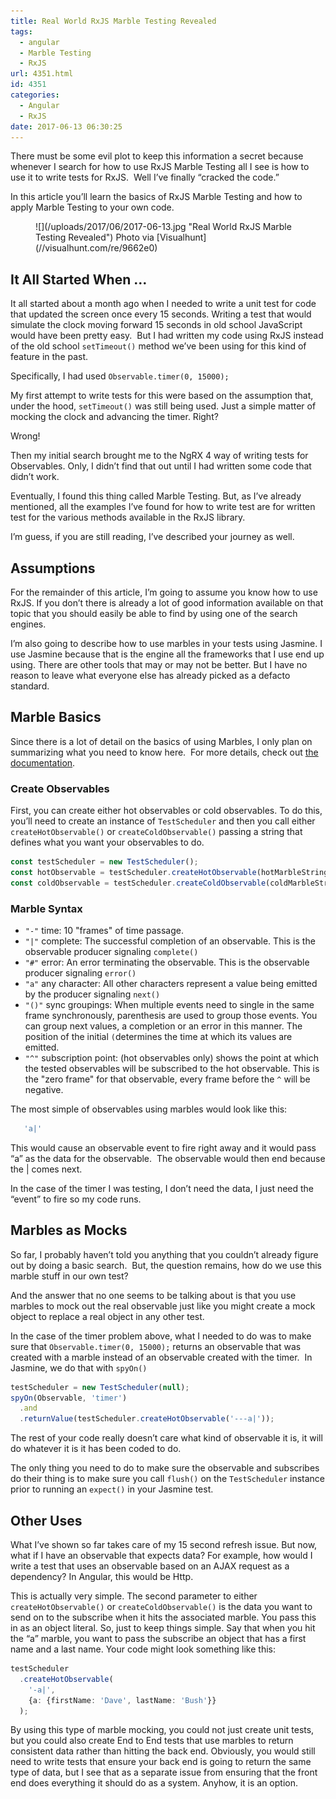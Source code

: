 ```yaml
---
title: Real World RxJS Marble Testing Revealed
tags:
  - angular
  - Marble Testing
  - RxJS
url: 4351.html
id: 4351
categories:
  - Angular
  - RxJS
date: 2017-06-13 06:30:25
---
```


There must be some evil plot to keep this information a secret because whenever I search for how to use RxJS Marble Testing all I see is how to use it to write tests for RxJS.  Well I’ve finally “cracked the code.” 

In this article you’ll learn the basics of RxJS Marble Testing and how to apply Marble Testing to your own code.

<figure>![](/uploads/2017/06/2017-06-13.jpg "Real World RxJS Marble Testing Revealed") Photo via [Visualhunt](//visualhunt.com/re/9662e0)</figure>

<!-- more --> 

## It All Started When …

It all started about a month ago when I needed to write a unit test for code that updated the screen once every 15 seconds. Writing a test that would simulate the clock moving forward 15 seconds in old school JavaScript would have been pretty easy.  But I had written my code using RxJS instead of the old school `setTimeout()` method we’ve been using for this kind of feature in the past. 

Specifically, I had used `Observable.timer(0, 15000);` 

My first attempt to write tests for this were based on the assumption that, under the hood, `setTimeout()` was still being used. Just a simple matter of mocking the clock and advancing the timer. Right?

Wrong!

Then my initial search brought me to the NgRX 4 way of writing tests for Observables. Only, I didn’t find that out until I had written some code that didn’t work. 

Eventually, I found this thing called Marble Testing. But, as I’ve already mentioned, all the examples I’ve found for how to write test are for written test for the various methods available in the RxJS library. 

I’m guess, if you are still reading, I’ve described your journey as well.

## Assumptions

For the remainder of this article, I’m going to assume you know how to use RxJS. If you don’t there is already a lot of good information available on that topic that you should easily be able to find by using one of the search engines.

I’m also going to describe how to use marbles in your tests using Jasmine. I use Jasmine because that is the engine all the frameworks that I use end up using. There are other tools that may or may not be better. But I have no reason to leave what everyone else has already picked as a defacto standard.

## Marble Basics

Since there is a lot of detail on the basics of using Marbles, I only plan on summarizing what you need to know here.  For more details, check out [the documentation](//github.com/ReactiveX/rxjs/blob/master/doc/writing-marble-tests.md).

### Create Observables

First, you can create either hot observables or cold observables. To do this, you’ll need to create an instance of `TestScheduler` and then you call either `createHotObservable()` or `createColdObservable()` passing a string that defines what you want your observables to do. 

``` typescript
const testScheduler = new TestScheduler();
const hotObservable = testScheduler.createHotObservable(hotMarbleString);
const coldObservable = testScheduler.createColdObservable(coldMarbleString);
```

### Marble Syntax

*   `"-"` time: 10 "frames" of time passage.
*   `"|"` complete: The successful completion of an observable. This is the observable producer signaling `complete()`
*   `"#"` error: An error terminating the observable. This is the observable producer signaling `error()`
*   `"a"` any character: All other characters represent a value being emitted by the producer signaling `next()`
*   `"()"` sync groupings: When multiple events need to single in the same frame synchronously, parenthesis are used to group those events. You can group next values, a completion or an error in this manner. The position of the initial `(`determines the time at which its values are emitted.
*   `"^"` subscription point: (hot observables only) shows the point at which the tested observables will be subscribed to the hot observable. This is the "zero frame" for that observable, every frame before the `^` will be negative.

The most simple of observables using marbles would look like this: 

``` typescript
   'a|'
```

This would cause an observable event to fire right away and it would pass “a” as the data for the observable.  The observable would then end because the | comes next. 

In the case of the timer I was testing, I don’t need the data, I just need the “event” to fire so my code runs.

## Marbles as Mocks

So far, I probably haven’t told you anything that you couldn’t already figure out by doing a basic search.  But, the question remains, how do we use this marble stuff in our own test? 

And the answer that no one seems to be talking about is that you use marbles to mock out the real observable just like you might create a mock object to replace a real object in any other test. 

In the case of the timer problem above, what I needed to do was to make sure that `Observable.timer(0, 15000);` returns an observable that was created with a marble instead of an observable created with the timer.  In Jasmine, we do that with `spyOn()` 

``` typescript
testScheduler = new TestScheduler(null);
spyOn(Observable, 'timer')
  .and
  .returnValue(testScheduler.createHotObservable('---a|'));
```

The rest of your code really doesn’t care what kind of observable it is, it will do whatever it is it has been coded to do. 

The only thing you need to do to make sure the observable and subscribes do their thing is to make sure you call `flush()` on the `TestScheduler` instance prior to running an `expect()` in your Jasmine test.

## Other Uses

What I’ve shown so far takes care of my 15 second refresh issue. But now, what if I have an observable that expects data? For example, how would I write a test that uses an observable based on an AJAX request as a dependency? In Angular, this would be Http. 

This is actually very simple. The second parameter to either `createHotObservable()` or `createColdObservable()` is the data you want to send on to the subscribe when it hits the associated marble. You pass this in as an object literal. So, just to keep things simple. Say that when you hit the “a” marble, you want to pass the subscribe an object that has a first name and a last name. Your code might look something like this:

``` typescript
testScheduler
  .createHotObservable(
    '-a|',
    {a: {firstName: 'Dave', lastName: 'Bush'}}
  );
```

By using this type of marble mocking, you could not just create unit tests, but you could also create End to End tests that use marbles to return consistent data rather than hitting the back end. Obviously, you would still need to write tests that ensure your back end is going to return the same type of data, but I see that as a separate issue from ensuring that the front end does everything it should do as a system. Anyhow, it is an option.
